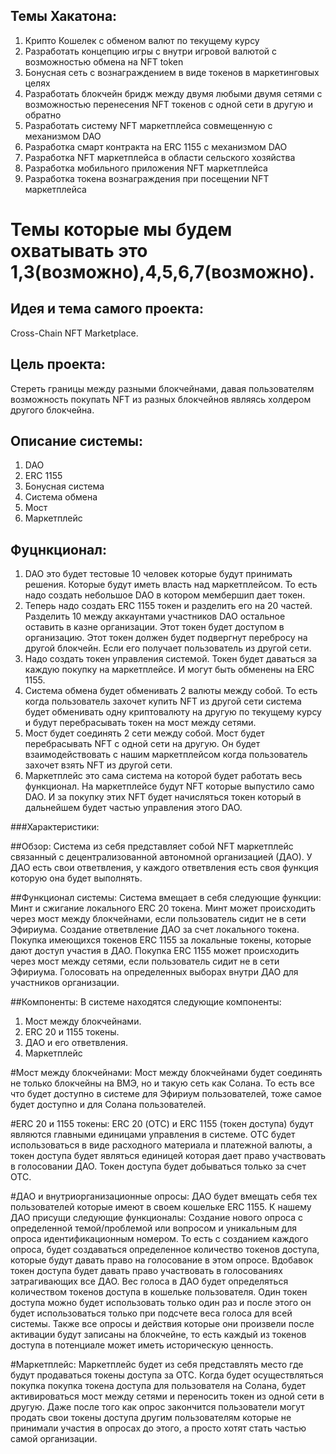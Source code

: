 ## Темы Хакатона:

1. Крипто Кошелек с обменом валют по текущему курсу
2. Разработать концепцию игры с внутри игровой валютой с возможностью обмена на NFT token
3. Бонусная сеть с вознаграждением в виде токенов в маркетинговых целях
4. Разработать блокчейн бридж между двумя любыми двумя сетями с возможностью перенесения NFT токенов с одной сети в другую и обратно
5. Разработать систему NFT маркетплейса совмещенную с механизмом DAO
6. Разработка смарт контракта на ERC 1155 c механизмом DAO
7. Разработка NFT маркетплейса в области сельского хозяйства
8. Разработка мобильного приложения NFT маркетплейса
9. Разработка токена вознаграждения при посещении NFT маркетплейса

# Темы которые мы будем охватывать это 1,3(возможно),4,5,6,7(возможно).

## Идея и тема самого проекта:

Cross-Chain NFT Marketplace.

## Цель проекта:

Стереть границы между разными блокчейнами, давая пользователям возможность покупать NFT из разных блокчейнов являясь холдером другого блокчейна.

## Описание системы:

1. DAO
2. ERC 1155
3. Бонусная система
4. Система обмена
5. Мост
6. Маркетплейс

## Фуцнкционал:

1. DAO это будет тестовые 10 человек которые будут принимать решения. Которые будут иметь власть над маркетплейсом. То есть надо создать небольшое DAO в котором мембершип дает токен.
2. Теперь надо создать ERC 1155 токен и разделить его на 20 частей. Разделить 10 между аккаунтами участников DAO остальное оставить в казне организации. Этот токен будет доступом в организацию. Этот токен должен будет подвергнут перебросу на другой блокчейн. Если его получает пользователь из другой сети.
3. Надо создать токен управления системой. Токен будет даваться за каждую покупку на маркетплейсе. И могут быть обменены на ERC 1155.
4. Система обмена будет обменивать 2 валюты между собой. То есть когда пользователь захочет купить NFT из другой сети система будет обменивать одну криптовалюту на другую по текущему курсу и будут перебрасывать токен на мост между сетями.
5. Мост будет соединять 2 сети между собой. Мост будет перебрасывать NFT с одной сети на другую. Он будет взаимодействовать с нашим маркетплейсом когда пользователь захочет взять NFT из другой сети.
6. Маркетплейс это сама система на которой будет работать весь функционал. На маркетплейсе будут NFT которые выпустило само DAO. И за покупку этих NFT будет начисляться токен который в дальнейшем будет частью управления этого DAO.

###Характеристики:

##Обзор:
Система из себя представляет собой NFT маркетплейс связанный с децентрализованной автономной организацией (ДАО). У ДАО есть свои ответвления, у каждого ответвления есть своя функция которую она будет выполнять.  

##Функционал системы:
Система вмещает в себя следующие функции:
Минт и сжигание локального ERC 20 токена.
Минт может происходить через мост между блокчейнами, если пользователь сидит не в сети Эфириума.
Создание ответвление ДАО за счет локального токена.
Покупка имеющихся токенов ERC 1155 за локальные токены, которые дают доступ участия в ДАО.
Покупка ERC 1155 может происходить через мост между сетями, если пользователь сидит не в сети Эфириума. 
Голосовать на определенных выборах внутри ДАО для участников организации.
	
##Компоненты:
В системе находятся следующие компоненты:
1. Мост между блокчейнами.
2. ERC 20 и 1155 токены.
3. ДАО и его ответвления.
4. Маркетплейс
	
#Мост между блокчейнами:
	Мост между блокчейнами будет соединять не только блокчейны на ВМЭ, но и такую сеть как Солана. То есть все что будет доступно в системе для Эфириум пользователей, тоже самое будет доступно и для Солана пользователей. 
	
#ERC 20 и 1155 токены:
	ERC 20 (ОТС) и ERC 1155 (токен доступа) будут являются главными единицами управления в системе. ОТС будет использоваться в виде расходного материала и платежной валюты, а токен доступа будет являться единицей которая дает право участвовать в голосовании ДАО. Токен доступа будет добываться только за счет ОТС. 

#ДАО и внутриорганизационные опросы:
  ДАО будет вмещать себя тех пользователей которые имеют в своем кошельке ERC 1155. К нашему ДАО присущи следующие функционалы:
Создание нового опроса с определенной темой/проблемой или вопросом и уникальным для опроса идентификационным номером. То есть с созданием каждого опроса, будет создаваться определенное количество токенов доступа, которые будут давать право на голосование в этом опросе. Вдобавок токен доступа будет давать право участвовать в голосованиях затрагивающих все ДАО.
Вес голоса в ДАО будет определяться количеством токенов доступа в кошельке пользователя.
Один токен доступа можно будет использовать только один раз и после этого он будет использоваться только при подсчете веса голоса для всей системы. Также все опросы и действия которые они произвели после активации будут записаны на блокчейне, то есть каждый из токенов доступа в потенциале может иметь историческую ценность.
	
#Маркетплейс:
	Маркетплейс будет из себя представлять место где будут продаваться токены доступа за ОТС. Когда будет осуществляться покупка покупка токена доступа для пользователя на Солана, будет активироваться мост между сетями и переносить токен из одной сети в другую. 
	Даже после того как опрос закончится пользователи могут продать свои токены доступа другим пользователям которые не принимали участия в опросах до этого, а просто хотят стать частью самой организации.
